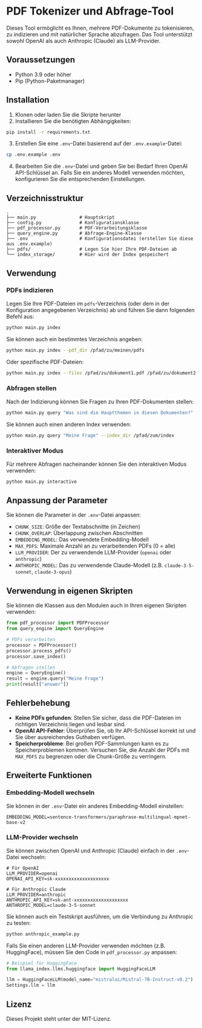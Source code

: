 # PDF Tokenizer und Abfrage-Tool

Dieses Tool ermöglicht es Ihnen, mehrere PDF-Dokumente zu tokenisieren, zu indizieren und mit natürlicher Sprache abzufragen. Das Tool unterstützt sowohl OpenAI als auch Anthropic (Claude) als LLM-Provider.

## Voraussetzungen

- Python 3.9 oder höher
- Pip (Python-Paketmanager)

## Installation

1. Klonen oder laden Sie die Skripte herunter
2. Installieren Sie die benötigten Abhängigkeiten:

```bash
pip install -r requirements.txt
```

3. Erstellen Sie eine `.env`-Datei basierend auf der `.env.example`-Datei:

```bash
cp .env.example .env
```

4. Bearbeiten Sie die `.env`-Datei und geben Sie bei Bedarf Ihren OpenAI API-Schlüssel an. Falls Sie ein anderes Modell verwenden möchten, konfigurieren Sie die entsprechenden Einstellungen.

## Verzeichnisstruktur

```
.
├── main.py                # Hauptskript
├── config.py              # Konfigurationsklasse
├── pdf_processor.py       # PDF-Verarbeitungsklasse
├── query_engine.py        # Abfrage-Engine-Klasse
├── .env                   # Konfigurationsdatei (erstellen Sie diese aus .env.example)
├── pdfs/                  # Legen Sie hier Ihre PDF-Dateien ab
└── index_storage/         # Hier wird der Index gespeichert
```

## Verwendung

### PDFs indizieren

Legen Sie Ihre PDF-Dateien im `pdfs`-Verzeichnis (oder dem in der Konfiguration angegebenen Verzeichnis) ab und führen Sie dann folgenden Befehl aus:

```bash
python main.py index
```

Sie können auch ein bestimmtes Verzeichnis angeben:

```bash
python main.py index --pdf_dir /pfad/zu/meinen/pdfs
```

Oder spezifische PDF-Dateien:

```bash
python main.py index --files /pfad/zu/dokument1.pdf /pfad/zu/dokument2.pdf
```

### Abfragen stellen

Nach der Indizierung können Sie Fragen zu Ihren PDF-Dokumenten stellen:

```bash
python main.py query "Was sind die Hauptthemen in diesen Dokumenten?"
```

Sie können auch einen anderen Index verwenden:

```bash
python main.py query "Meine Frage" --index_dir /pfad/zum/index
```

### Interaktiver Modus

Für mehrere Abfragen nacheinander können Sie den interaktiven Modus verwenden:

```bash
python main.py interactive
```

## Anpassung der Parameter

Sie können die Parameter in der `.env`-Datei anpassen:

- `CHUNK_SIZE`: Größe der Textabschnitte (in Zeichen)
- `CHUNK_OVERLAP`: Überlappung zwischen Abschnitten
- `EMBEDDING_MODEL`: Das verwendete Embedding-Modell
- `MAX_PDFS`: Maximale Anzahl an zu verarbeitenden PDFs (0 = alle)
- `LLM_PROVIDER`: Der zu verwendende LLM-Provider (`openai` oder `anthropic`)
- `ANTHROPIC_MODEL`: Das zu verwendende Claude-Modell (z.B. `claude-3-5-sonnet`, `claude-3-opus`)

## Verwendung in eigenen Skripten

Sie können die Klassen aus den Modulen auch in Ihren eigenen Skripten verwenden:

```python
from pdf_processor import PDFProcessor
from query_engine import QueryEngine

# PDFs verarbeiten
processor = PDFProcessor()
processor.process_pdfs()
processor.save_index()

# Abfragen stellen
engine = QueryEngine()
result = engine.query("Meine Frage")
print(result["answer"])
```

## Fehlerbehebung

- **Keine PDFs gefunden**: Stellen Sie sicher, dass die PDF-Dateien im richtigen Verzeichnis liegen und lesbar sind.
- **OpenAI API-Fehler**: Überprüfen Sie, ob Ihr API-Schlüssel korrekt ist und Sie über ausreichendes Guthaben verfügen.
- **Speicherprobleme**: Bei großen PDF-Sammlungen kann es zu Speicherproblemen kommen. Versuchen Sie, die Anzahl der PDFs mit `MAX_PDFS` zu begrenzen oder die Chunk-Größe zu verringern.

## Erweiterte Funktionen

### Embedding-Modell wechseln

Sie können in der `.env`-Datei ein anderes Embedding-Modell einstellen:

```
EMBEDDING_MODEL=sentence-transformers/paraphrase-multilingual-mpnet-base-v2
```

### LLM-Provider wechseln

Sie können zwischen OpenAI und Anthropic (Claude) einfach in der `.env`-Datei wechseln:

```
# Für OpenAI
LLM_PROVIDER=openai
OPENAI_API_KEY=sk-xxxxxxxxxxxxxxxxxxxx

# Für Anthropic Claude
LLM_PROVIDER=anthropic
ANTHROPIC_API_KEY=sk-ant-xxxxxxxxxxxxxxxxxxxx
ANTHROPIC_MODEL=claude-3-5-sonnet
```

Sie können auch ein Testskript ausführen, um die Verbindung zu Anthropic zu testen:

```bash
python anthropic_example.py
```

Falls Sie einen anderen LLM-Provider verwenden möchten (z.B. HuggingFace), müssen Sie den Code in `pdf_processor.py` anpassen:

```python
# Beispiel für HuggingFace
from llama_index.llms.huggingface import HuggingFaceLLM

llm = HuggingFaceLLM(model_name="mistralai/Mistral-7B-Instruct-v0.2")
Settings.llm = llm
```

## Lizenz

Dieses Projekt steht unter der MIT-Lizenz.